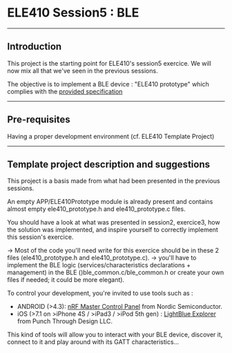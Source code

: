 # ELE410 Session5 : BLE

___
## Introduction
This project is the starting point for ELE410's session5 exercice.
We will now mix all that we've seen in the previous sessions. 

The objective is to implement a BLE device : "ELE410 prototype" which complies with the [provided specification](151012_ele410_session_5_ble_specification.pdf)
___
## Pre-requisites 

Having a proper development environment (cf. ELE410 Template Project)
___
## Template project description and suggestions
This project is a basis made from what had been presented in the previous sessions. 

An empty APP/ELE410Prototype module is already present and contains almost empty ele410_prototype.h and ele410_prototype.c files.

You should have a look at what was presented in session2, exercice3, how the solution was implemented, and inspire yourself to correctly implement this session's exercice. 

-> Most of the code you'll need write for this exercice should be in these 2 files (ele410_prototype.h and ele410_prototype.c).
-> you'll have to implement the BLE logic (services/characteristics declarations + management) in the BLE ()ble_common.c/ble_common.h or create your own files if needed; it could be more elegant). 

To control your development, you're invited to use tools such as :

- ANDROID (>4.3): [nRF Master Control Panel](https://play.google.com/store/apps/details?id=no.nordicsemi.android.mcp&hl=en) from Nordic Semiconductor.
- iOS (>7.1 on >iPhone 4S / >iPad3 / >iPod 5th gen) : [LightBlue Explorer](https://itunes.apple.com/fr/app/lightblue-explorer-bluetooth/id557428110?mt=8) from Punch Through Design LLC. 

This kind of tools will allow you to interact with your BLE device, discover it, connect to it and play around with its GATT characteristics...

